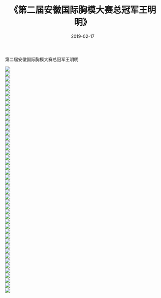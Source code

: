 ﻿---
layout: post
title:  《第二届安徽国际胸模大赛总冠军王明明》
date:   2019-02-17
img: http://pic.660000.xyz/1:/性感/2019/第二届安徽国际胸模大赛总冠军王明明/000.jpg
categories: [美女, 清纯, 唯美]
---

第二届安徽国际胸模大赛总冠军王明明

  ![](http://pic.660000.xyz/1:/性感/2019/第二届安徽国际胸模大赛总冠军王明明/001.jpg) <br> ![](http://pic.660000.xyz/1:/性感/2019/第二届安徽国际胸模大赛总冠军王明明/002.jpg) <br> ![](http://pic.660000.xyz/1:/性感/2019/第二届安徽国际胸模大赛总冠军王明明/003.jpg) <br> ![](http://pic.660000.xyz/1:/性感/2019/第二届安徽国际胸模大赛总冠军王明明/004.jpg) <br> ![](http://pic.660000.xyz/1:/性感/2019/第二届安徽国际胸模大赛总冠军王明明/005.jpg) <br> ![](http://pic.660000.xyz/1:/性感/2019/第二届安徽国际胸模大赛总冠军王明明/006.jpg) <br> ![](http://pic.660000.xyz/1:/性感/2019/第二届安徽国际胸模大赛总冠军王明明/007.jpg) <br> ![](http://pic.660000.xyz/1:/性感/2019/第二届安徽国际胸模大赛总冠军王明明/008.jpg) <br> ![](http://pic.660000.xyz/1:/性感/2019/第二届安徽国际胸模大赛总冠军王明明/009.jpg) <br> ![](http://pic.660000.xyz/1:/性感/2019/第二届安徽国际胸模大赛总冠军王明明/010.jpg) <br> ![](http://pic.660000.xyz/1:/性感/2019/第二届安徽国际胸模大赛总冠军王明明/011.jpg) <br> ![](http://pic.660000.xyz/1:/性感/2019/第二届安徽国际胸模大赛总冠军王明明/012.jpg) <br> ![](http://pic.660000.xyz/1:/性感/2019/第二届安徽国际胸模大赛总冠军王明明/013.jpg) <br> ![](http://pic.660000.xyz/1:/性感/2019/第二届安徽国际胸模大赛总冠军王明明/014.jpg) <br> ![](http://pic.660000.xyz/1:/性感/2019/第二届安徽国际胸模大赛总冠军王明明/015.jpg) <br> ![](http://pic.660000.xyz/1:/性感/2019/第二届安徽国际胸模大赛总冠军王明明/016.jpg) <br> ![](http://pic.660000.xyz/1:/性感/2019/第二届安徽国际胸模大赛总冠军王明明/017.jpg) <br> ![](http://pic.660000.xyz/1:/性感/2019/第二届安徽国际胸模大赛总冠军王明明/018.jpg) <br> ![](http://pic.660000.xyz/1:/性感/2019/第二届安徽国际胸模大赛总冠军王明明/019.jpg) <br> ![](http://pic.660000.xyz/1:/性感/2019/第二届安徽国际胸模大赛总冠军王明明/020.jpg) <br> ![](http://pic.660000.xyz/1:/性感/2019/第二届安徽国际胸模大赛总冠军王明明/021.jpg) <br> ![](http://pic.660000.xyz/1:/性感/2019/第二届安徽国际胸模大赛总冠军王明明/022.jpg) <br> ![](http://pic.660000.xyz/1:/性感/2019/第二届安徽国际胸模大赛总冠军王明明/023.jpg) <br> ![](http://pic.660000.xyz/1:/性感/2019/第二届安徽国际胸模大赛总冠军王明明/024.jpg) <br> ![](http://pic.660000.xyz/1:/性感/2019/第二届安徽国际胸模大赛总冠军王明明/025.jpg) <br> ![](http://pic.660000.xyz/1:/性感/2019/第二届安徽国际胸模大赛总冠军王明明/026.jpg) <br> ![](http://pic.660000.xyz/1:/性感/2019/第二届安徽国际胸模大赛总冠军王明明/027.jpg) <br> ![](http://pic.660000.xyz/1:/性感/2019/第二届安徽国际胸模大赛总冠军王明明/028.jpg) <br> ![](http://pic.660000.xyz/1:/性感/2019/第二届安徽国际胸模大赛总冠军王明明/029.jpg) <br> ![](http://pic.660000.xyz/1:/性感/2019/第二届安徽国际胸模大赛总冠军王明明/030.jpg) <br> ![](http://pic.660000.xyz/1:/性感/2019/第二届安徽国际胸模大赛总冠军王明明/031.jpg) <br> ![](http://pic.660000.xyz/1:/性感/2019/第二届安徽国际胸模大赛总冠军王明明/032.jpg) <br> ![](http://pic.660000.xyz/1:/性感/2019/第二届安徽国际胸模大赛总冠军王明明/033.jpg) <br> ![](http://pic.660000.xyz/1:/性感/2019/第二届安徽国际胸模大赛总冠军王明明/034.jpg) <br> ![](http://pic.660000.xyz/1:/性感/2019/第二届安徽国际胸模大赛总冠军王明明/035.jpg) <br> ![](http://pic.660000.xyz/1:/性感/2019/第二届安徽国际胸模大赛总冠军王明明/036.jpg) <br> ![](http://pic.660000.xyz/1:/性感/2019/第二届安徽国际胸模大赛总冠军王明明/037.jpg) <br> ![](http://pic.660000.xyz/1:/性感/2019/第二届安徽国际胸模大赛总冠军王明明/038.jpg) <br> ![](http://pic.660000.xyz/1:/性感/2019/第二届安徽国际胸模大赛总冠军王明明/039.jpg) <br> ![](http://pic.660000.xyz/1:/性感/2019/第二届安徽国际胸模大赛总冠军王明明/040.jpg) <br> ![](http://pic.660000.xyz/1:/性感/2019/第二届安徽国际胸模大赛总冠军王明明/041.jpg) <br> ![](http://pic.660000.xyz/1:/性感/2019/第二届安徽国际胸模大赛总冠军王明明/042.jpg) <br> ![](http://pic.660000.xyz/1:/性感/2019/第二届安徽国际胸模大赛总冠军王明明/043.jpg) <br> ![](http://pic.660000.xyz/1:/性感/2019/第二届安徽国际胸模大赛总冠军王明明/044.jpg) <br> ![](http://pic.660000.xyz/1:/性感/2019/第二届安徽国际胸模大赛总冠军王明明/045.jpg) <br> ![](http://pic.660000.xyz/1:/性感/2019/第二届安徽国际胸模大赛总冠军王明明/046.jpg) <br>